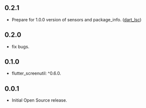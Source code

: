 ## 0.2.1

* Prepare for 1.0.0 version of sensors and package_info. ([dart_lsc](http://github.com/amirh/dart_lsc))

## 0.2.0

* fix bugs.

## 0.1.0

* flutter_screenutil: ^0.6.0.

## 0.0.1

* Initial Open Source release.
